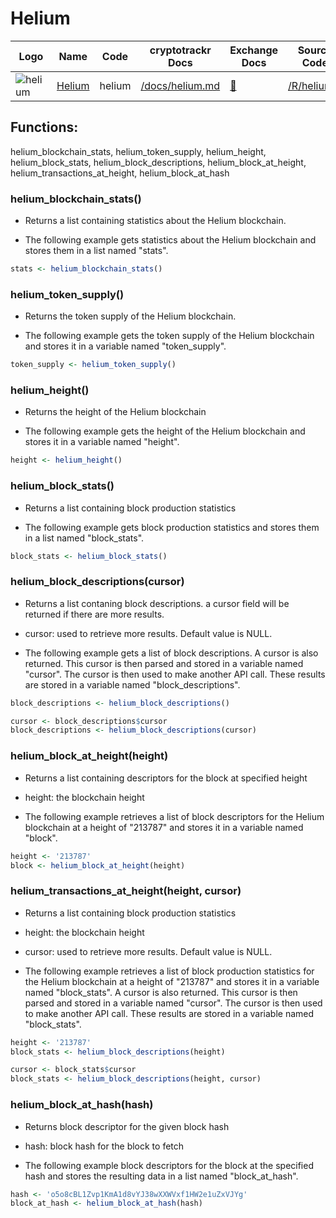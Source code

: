 # Helium

| Logo                                                       | Name                              | Code   | cryptotrackr Docs                                                                        | Exchange Docs                      | Source Code                                                                      |
|------------------------------------------------------------|-----------------------------------|--------|------------------------------------------------------------------------------------------|------------------------------------|----------------------------------------------------------------------------------|
| ![helium](https://docs.helium.com/img/icons/logoblack.svg) | [Helium](https://www.helium.com/) | helium | [/docs/helium.md](https://github.com/TrevorFrench/cryptotrackr/blob/main/docs/helium.md) | [🏢](https://docs.helium.com/api/) | [/R/helium.R](https://github.com/TrevorFrench/cryptotrackr/blob/main/R/helium.R) |

## Functions:

helium_blockchain_stats, helium_token_supply, helium_height, helium_block_stats, helium_block_descriptions, helium_block_at_height, helium_transactions_at_height, helium_block_at_hash

### helium_blockchain_stats()

-   Returns a list containing statistics about the Helium blockchain.

-   The following example gets statistics about the Helium blockchain and stores them in a list named "stats".

``` r
stats <- helium_blockchain_stats()
```

### helium_token_supply()

-   Returns the token supply of the Helium blockchain.

-   The following example gets the token supply of the Helium blockchain and stores it in a variable named "token_supply".

``` r
token_supply <- helium_token_supply()
```

### helium_height()

-   Returns the height of the Helium blockchain

-   The following example gets the height of the Helium blockchain and stores it in a variable named "height".

``` r
height <- helium_height()
```

### helium_block_stats()

-   Returns a list containing block production statistics

-   The following example gets block production statistics and stores them in a list named "block_stats".

``` r
block_stats <- helium_block_stats()
```

### helium_block_descriptions(cursor)

-   Returns a list contaning block descriptions. a cursor field will be returned if there are more results.

-   cursor: used to retrieve more results. Default value is NULL.

-   The following example gets a list of block descriptions. A cursor is also returned. This cursor is then parsed and stored in a variable named "cursor". The cursor is then used to make another API call. These results are stored in a variable named "block_descriptions".

``` r
block_descriptions <- helium_block_descriptions()

cursor <- block_descriptions$cursor
block_descriptions <- helium_block_descriptions(cursor)
```

### helium_block_at_height(height)

-   Returns a list containing descriptors for the block at specified height

-   height: the blockchain height

-   The following example retrieves a list of block descriptors for the Helium blockchain at a height of "213787" and stores it in a variable named "block".

``` r
height <- '213787'
block <- helium_block_at_height(height)
```

### helium_transactions_at_height(height, cursor)

-   Returns a list containing block production statistics

-   height: the blockchain height

-   cursor: used to retrieve more results. Default value is NULL.

-   The following example retrieves a list of block production statistics for the Helium blockchain at a height of "213787" and stores it in a variable named "block_stats". A cursor is also returned. This cursor is then parsed and stored in a variable named "cursor". The cursor is then used to make another API call. These results are stored in a variable named "block_stats".

``` r
height <- '213787'
block_stats <- helium_block_descriptions(height)

cursor <- block_stats$cursor
block_stats <- helium_block_descriptions(height, cursor)
```

### helium_block_at_hash(hash)

-   Returns block descriptor for the given block hash

-   hash: block hash for the block to fetch

-   The following example block descriptors for the block at the specified hash and stores the resulting data in a list named "block_at_hash".

``` r
hash <- 'o5o8cBL1Zvp1KmA1d8vYJ38wXXWVxf1HW2e1uZxVJYg'
block_at_hash <- helium_block_at_hash(hash)
```
